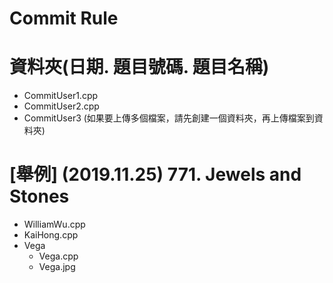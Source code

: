 Commit Rule
=============

# 資料夾(日期. 題目號碼. 題目名稱)
  - CommitUser1.cpp
  - CommitUser2.cpp
  - CommitUser3 (如果要上傳多個檔案，請先創建一個資料夾，再上傳檔案到資料夾)

# [舉例] (2019.11.25) 771. Jewels and Stones
  - WilliamWu.cpp
  - KaiHong.cpp
  - Vega 
    - Vega.cpp
    - Vega.jpg
